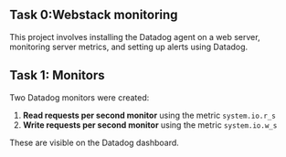 ## Task 0:Webstack monitoring

This project involves installing the Datadog agent on a web server, monitoring server metrics, and setting up alerts using Datadog.


## Task 1: Monitors

Two Datadog monitors were created:

1. **Read requests per second monitor** using the metric `system.io.r_s`
2. **Write requests per second monitor** using the metric `system.io.w_s`

These are visible on the Datadog dashboard.
